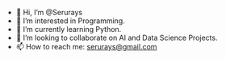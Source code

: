 - 👋 Hi, I’m @Serurays
- 👀 I’m interested in Programming.
- 🌱 I’m currently learning Python.
- 💞️ I’m looking to collaborate on AI and Data Science Projects.
- 📫 How to reach me: serurays@gmail.com

<!---
Serurays/Serurays is a ✨ special ✨ repository because its `README.md` (this file) appears on your GitHub profile.
You can click the Preview link to take a look at your changes.
--->
